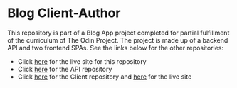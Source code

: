 # Blog Client-Author

This repository is part of a Blog App project completed for partial fulfillment of the curriculum of The Odin Project. The project is made up of a backend API and two frontend SPAs. See the links below for the other repositories:

- Click [here](https://meuzishun.github.io/blog-client-author/) for the live site for this repository
- Click [here](https://github.com/meuzishun/blog-api) for the API repository
- Click [here](https://github.com/meuzishun/blog-client) for the Client repository and [here](https://meuzishun.github.io/blog-client/) for the live site
